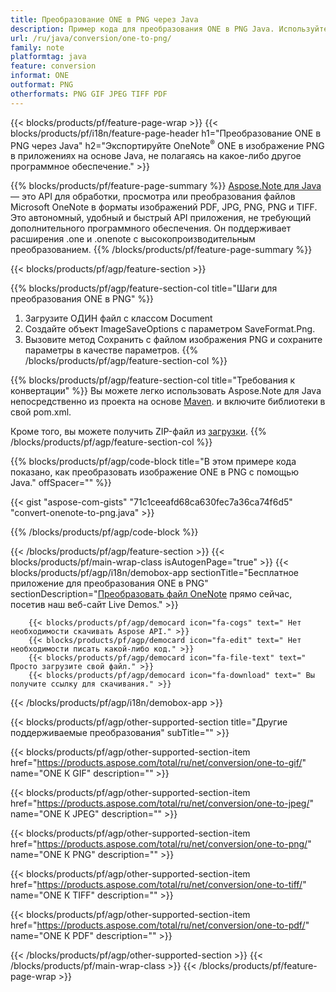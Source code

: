 ```yaml
---
title: Преобразование ONE в PNG через Java
description: Пример кода для преобразования ONE в PNG Java. Используйте пример кода API для пакетного преобразования файлов ONE в PNG в любом приложении на основе Java. 
url: /ru/java/conversion/one-to-png/
family: note
platformtag: java
feature: conversion
informat: ONE
outformat: PNG
otherformats: PNG GIF JPEG TIFF PDF
---
```

{{< blocks/products/pf/feature-page-wrap >}}
{{< blocks/products/pf/i18n/feature-page-header h1="Преобразование ONE в PNG через Java" h2="Экспортируйте OneNote<sup>&reg;</sup> ONE в изображение PNG в приложениях на основе Java, не полагаясь на какое-либо другое программное обеспечение." >}}

{{% blocks/products/pf/feature-page-summary %}}
[Aspose.Note для Java](https://products.aspose.com/note/java/) — это API для обработки, просмотра или преобразования файлов Microsoft OneNote в форматы изображений PDF, JPG, PNG, PNG и TIFF. Это автономный, удобный и быстрый API приложения, не требующий дополнительного программного обеспечения. Он поддерживает расширения .one и .onenote с высокопроизводительным преобразованием.
{{% /blocks/products/pf/feature-page-summary  %}}

{{< blocks/products/pf/agp/feature-section >}}

{{% blocks/products/pf/agp/feature-section-col title="Шаги для преобразования ONE в PNG" %}}
1. Загрузите ОДИН файл с классом Document
2. Создайте объект ImageSaveOptions с параметром SaveFormat.Png.
3. Вызовите метод Сохранить с файлом изображения PNG и сохраните параметры в качестве параметров.
{{% /blocks/products/pf/agp/feature-section-col %}}

{{% blocks/products/pf/agp/feature-section-col title="Требования к конвертации" %}}
Вы можете легко использовать Aspose.Note для Java непосредственно из проекта на основе [Maven](https://repository.aspose.com/webapp/#/artifacts/browse/tree/General/repo/com/aspose/aspose-note). и включите библиотеки в свой pom.xml.

Кроме того, вы можете получить ZIP-файл из [загрузки](https://downloads.aspose.com/note/java).
{{% /blocks/products/pf/agp/feature-section-col %}}

{{% blocks/products/pf/agp/code-block title="В этом примере кода показано, как преобразовать изображение ONE в PNG с помощью Java." offSpacer="" %}}

{{< gist "aspose-com-gists" "71c1ceeafd68ca630fec7a36ca74f6d5" "convert-onenote-to-png.java" >}}

{{% /blocks/products/pf/agp/code-block %}}

{{< /blocks/products/pf/agp/feature-section >}}
{{< blocks/products/pf/main-wrap-class isAutogenPage="true" >}}
{{< blocks/products/pf/agp/i18n/demobox-app sectionTitle="Бесплатное приложение для преобразования ONE в PNG" sectionDescription="[Преобразовать файл OneNote](https://products.aspose.app/note/conversion/onenote-to-png) прямо сейчас, посетив наш веб-сайт Live Demos." >}}

        {{< blocks/products/pf/agp/democard icon="fa-cogs" text=" Нет необходимости скачивать Aspose API." >}}
        {{< blocks/products/pf/agp/democard icon="fa-edit" text=" Нет необходимости писать какой-либо код." >}}
        {{< blocks/products/pf/agp/democard icon="fa-file-text" text=" Просто загрузите свой файл." >}}
        {{< blocks/products/pf/agp/democard icon="fa-download" text=" Вы получите ссылку для скачивания." >}}
		
{{< /blocks/products/pf/agp/i18n/demobox-app >}}

{{< blocks/products/pf/agp/other-supported-section title="Другие поддерживаемые преобразования" subTitle="" >}}

{{< blocks/products/pf/agp/other-supported-section-item href="https://products.aspose.com/total/ru/net/conversion/one-to-gif/" name="ONE К GIF" description="" >}}

{{< blocks/products/pf/agp/other-supported-section-item href="https://products.aspose.com/total/ru/net/conversion/one-to-jpeg/" name="ONE К JPEG" description="" >}}

{{< blocks/products/pf/agp/other-supported-section-item href="https://products.aspose.com/total/ru/net/conversion/one-to-png/" name="ONE К PNG" description="" >}}

{{< blocks/products/pf/agp/other-supported-section-item href="https://products.aspose.com/total/ru/net/conversion/one-to-tiff/" name="ONE К TIFF" description="" >}}

{{< blocks/products/pf/agp/other-supported-section-item href="https://products.aspose.com/total/ru/net/conversion/one-to-pdf/" name="ONE К PDF" description="" >}}



{{< /blocks/products/pf/agp/other-supported-section >}}
{{< /blocks/products/pf/main-wrap-class >}}
{{< /blocks/products/pf/feature-page-wrap >}}